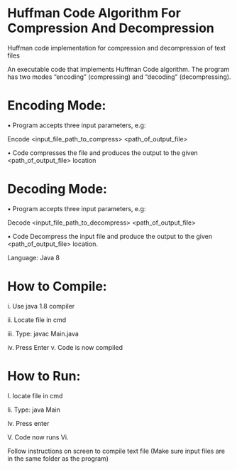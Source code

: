 # Huffman Code Algorithm For Compression And Decompression
Huffman code implementation for compression and decompression of text files

An executable code that implements Huffman Code algorithm. 
The program has two modes “encoding” (compressing) and
“decoding” (decompressing). 



# Encoding Mode:

• Program accepts three input parameters, e.g:

 <YourProgramName> Encode <input_file_path_to_compress> <path_of_output_file>
 
• Code compresses the file and produces the output to the given
<path_of_output_file> location 

# Decoding Mode:

• Program accepts three input parameters, e.g:

 <YourProgramName> Decode <input_file_path_to_decompress> <path_of_output_file>
 
• Code Decompress the input file and produce the output to the given
<path_of_output_file> location. 


Language: Java 8 
 
# How to Compile: 

i. Use java 1.8 compiler 

ii. Locate file in cmd 

iii. Type: javac Main.java 

iv. Press Enter v. Code is now compiled 

# How to Run: 

I. locate file in cmd 

Ii. Type: java Main 

Iv. Press enter 

V. Code now runs Vi. 

Follow instructions on screen to compile text file (Make sure input files are in the same folder as the program)
